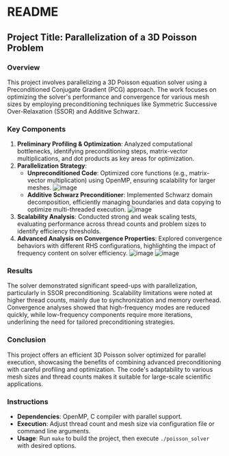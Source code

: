 # README

## Project Title: Parallelization of a 3D Poisson Problem

### Overview
This project involves parallelizing a 3D Poisson equation solver using a Preconditioned Conjugate Gradient (PCG) approach. The work focuses on optimizing the solver's performance and convergence for various mesh sizes by employing preconditioning techniques like Symmetric Successive Over-Relaxation (SSOR) and Additive Schwarz. 

### Key Components
1. **Preliminary Profiling & Optimization**: Analyzed computational bottlenecks, identifying preconditioning steps, matrix-vector multiplications, and dot products as key areas for optimization.
2. **Parallelization Strategy**:
   - **Unpreconditioned Code**: Optimized core functions (e.g., matrix-vector multiplication) using OpenMP, ensuring scalability for larger meshes.
![image](https://github.com/user-attachments/assets/3d08dd70-ce1a-4137-8928-c3e4f32a9f84)
   - **Additive Schwarz Preconditioner**: Implemented Schwarz domain decomposition, efficiently managing boundaries and data copying to optimize multi-threaded execution.
![image](https://github.com/user-attachments/assets/8b548108-4aba-43c7-9212-8381beb571c9)
3. **Scalability Analysis**: Conducted strong and weak scaling tests, evaluating performance across thread counts and problem sizes to identify efficiency thresholds.
4. **Advanced Analysis on Convergence Properties**: Explored convergence behaviors with different RHS configurations, highlighting the impact of frequency content on solver efficiency.
![image](https://github.com/user-attachments/assets/0b20141f-7d46-40e5-ab3b-6ae887e4d67d)
![image](https://github.com/user-attachments/assets/72ec4213-24e7-422a-a982-8e39287abee2)
### Results
The solver demonstrated significant speed-ups with parallelization, particularly in SSOR preconditioning. Scalability limitations were noted at higher thread counts, mainly due to synchronization and memory overhead. Convergence analyses showed that high-frequency modes are reduced quickly, while low-frequency components require more iterations, underlining the need for tailored preconditioning strategies.

### Conclusion
This project offers an efficient 3D Poisson solver optimized for parallel execution, showcasing the benefits of combining advanced preconditioning with careful profiling and optimization. The code's adaptability to various mesh sizes and thread counts makes it suitable for large-scale scientific applications.

### Instructions
- **Dependencies**: OpenMP, C compiler with parallel support.
- **Execution**: Adjust thread count and mesh size via configuration file or command line arguments.
- **Usage**: Run `make` to build the project, then execute `./poisson_solver` with desired options.
